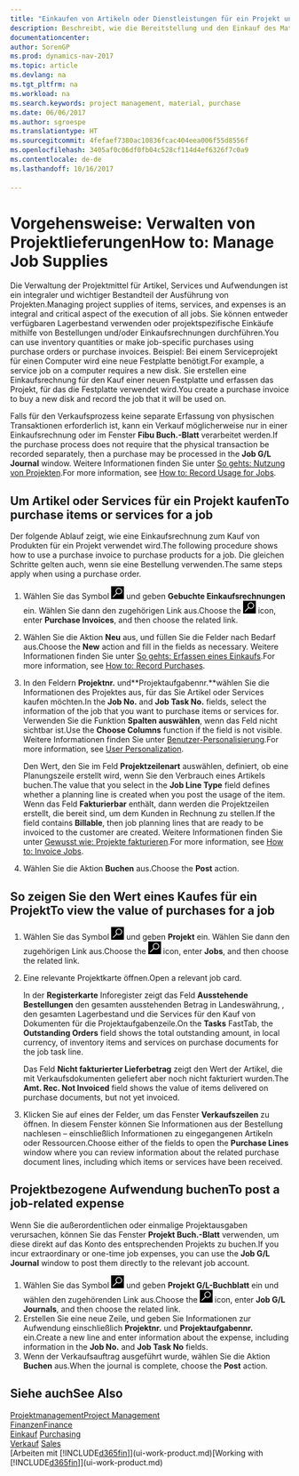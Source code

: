 ```yaml
---
title: "Einkaufen von Artikeln oder Dienstleistungen für ein Projekt und Verwalten von Lieferungen"
description: Beschreibt, wie die Bereitstellung und den Einkauf des Materials und Servicearten in Projekten verwaltet wird.
documentationcenter: 
author: SorenGP
ms.prod: dynamics-nav-2017
ms.topic: article
ms.devlang: na
ms.tgt_pltfrm: na
ms.workload: na
ms.search.keywords: project management, material, purchase
ms.date: 06/06/2017
ms.author: sgroespe
ms.translationtype: HT
ms.sourcegitcommit: 4fefaef7380ac10836fcac404eea006f55d8556f
ms.openlocfilehash: 3405af0c06df0fb04c528cf114d4ef6326f7c0a9
ms.contentlocale: de-de
ms.lasthandoff: 10/16/2017

---
```

# <a name="how-to-manage-job-supplies"></a><span data-ttu-id="10e2b-103">Vorgehensweise: Verwalten von Projektlieferungen</span><span class="sxs-lookup"><span data-stu-id="10e2b-103">How to: Manage Job Supplies</span></span>
<span data-ttu-id="10e2b-104">Die Verwaltung der Projektmittel für Artikel, Services und Aufwendungen ist ein integraler und wichtiger Bestandteil der Ausführung von Projekten.</span><span class="sxs-lookup"><span data-stu-id="10e2b-104">Managing project supplies of items, services, and expenses is an integral and critical aspect of the execution of all jobs.</span></span> <span data-ttu-id="10e2b-105">Sie können entweder verfügbaren Lagerbestand verwenden oder projektspezifische Einkäufe mithilfe von Bestellungen und/oder Einkaufsrechnungen durchführen.</span><span class="sxs-lookup"><span data-stu-id="10e2b-105">You can use inventory quantities or make job-specific purchases using purchase orders or purchase invoices.</span></span> <span data-ttu-id="10e2b-106">Beispiel: Bei einem Serviceprojekt für einen Computer wird eine neue Festplatte benötigt.</span><span class="sxs-lookup"><span data-stu-id="10e2b-106">For example, a service job on a computer requires a new disk.</span></span> <span data-ttu-id="10e2b-107">Sie erstellen eine Einkaufsrechnung für den Kauf einer neuen Festplatte und erfassen das Projekt, für das die Festplatte verwendet wird.</span><span class="sxs-lookup"><span data-stu-id="10e2b-107">You create a purchase invoice to buy a new disk and record the job that it will be used on.</span></span>

<span data-ttu-id="10e2b-108">Falls für den Verkaufsprozess keine separate Erfassung von physischen Transaktionen erforderlich ist, kann ein Verkauf möglicherweise nur in einer Einkaufsrechnung oder im Fenster **Fibu Buch.-Blatt** verarbeitet werden.</span><span class="sxs-lookup"><span data-stu-id="10e2b-108">If the purchase process does not require that the physical transaction be recorded separately, then a purchase may be processed in the **Job G/L Journal** window.</span></span> <span data-ttu-id="10e2b-109">Weitere Informationen finden Sie unter [So gehts: Nutzung von Projekten](projects-how-record-job-usage.md).</span><span class="sxs-lookup"><span data-stu-id="10e2b-109">For more information, see [How to: Record Usage for Jobs](projects-how-record-job-usage.md).</span></span>

## <a name="to-purchase-items-or-services-for-a-job"></a><span data-ttu-id="10e2b-110">Um Artikel oder Services für ein Projekt kaufen</span><span class="sxs-lookup"><span data-stu-id="10e2b-110">To purchase items or services for a job</span></span>
<span data-ttu-id="10e2b-111">Der folgende Ablauf zeigt, wie eine Einkaufsrechnung zum Kauf von Produkten für ein Projekt verwendet wird.</span><span class="sxs-lookup"><span data-stu-id="10e2b-111">The following procedure shows how to use a purchase invoice to purchase products for a job.</span></span> <span data-ttu-id="10e2b-112">Die gleichen Schritte gelten auch, wenn sie eine Bestellung verwenden.</span><span class="sxs-lookup"><span data-stu-id="10e2b-112">The same steps apply when using a purchase order.</span></span>  

1. <span data-ttu-id="10e2b-113">Wählen Sie das Symbol ![Nach Seite oder Bericht suchen](media/ui-search/search_small.png "Nach Seite oder Bericht suchen") und geben **Gebuchte Einkaufsrechnungen** ein. Wählen Sie dann den zugehörigen Link aus.</span><span class="sxs-lookup"><span data-stu-id="10e2b-113">Choose the ![Search for Page or Report](media/ui-search/search_small.png "Search for Page or Report icon") icon, enter **Purchase Invoices**, and then choose the related link.</span></span>  
2. <span data-ttu-id="10e2b-114">Wählen Sie die Aktion **Neu** aus, und füllen Sie die Felder nach Bedarf aus.</span><span class="sxs-lookup"><span data-stu-id="10e2b-114">Choose the **New** action and fill in the fields as necessary.</span></span> <span data-ttu-id="10e2b-115">Weitere Informationen finden Sie unter [So gehts: Erfassen eines Einkaufs](purchasing-how-record-purchases.md).</span><span class="sxs-lookup"><span data-stu-id="10e2b-115">For more information, see [How to: Record Purchases](purchasing-how-record-purchases.md).</span></span>
3. <span data-ttu-id="10e2b-116">In den Feldern **Projektnr.** und**Projektaufgabennr.**wählen Sie die Informationen des Projektes aus, für das Sie Artikel oder Services kaufen möchten.</span><span class="sxs-lookup"><span data-stu-id="10e2b-116">In the **Job No.** and **Job Task No.** fields, select the information of the job that you want to purchase items or services for.</span></span> <span data-ttu-id="10e2b-117">Verwenden Sie die Funktion **Spalten auswählen**, wenn das Feld nicht sichtbar ist.</span><span class="sxs-lookup"><span data-stu-id="10e2b-117">Use the **Choose Columns** function if the field is not visible.</span></span> <span data-ttu-id="10e2b-118">Weitere Informationen finden Sie unter [Benutzer-Personalisierung](ui-user-personalization.md).</span><span class="sxs-lookup"><span data-stu-id="10e2b-118">For more information, see [User Personalization](ui-user-personalization.md).</span></span>

    <span data-ttu-id="10e2b-119">Den Wert, den Sie im Feld **Projektzeilenart** auswählen, definiert, ob eine Planungszeile erstellt wird, wenn Sie den Verbrauch eines Artikels buchen.</span><span class="sxs-lookup"><span data-stu-id="10e2b-119">The value that you select in the **Job Line Type** field defines whether a planning line is created when you post the usage of the item.</span></span> <span data-ttu-id="10e2b-120">Wenn das Feld **Fakturierbar** enthält, dann werden die Projektzeilen erstellt, die bereit sind, um dem Kunden in Rechnung zu stellen.</span><span class="sxs-lookup"><span data-stu-id="10e2b-120">If the field contains **Billable**, then job planning lines that are ready to be invoiced to the customer are created.</span></span> <span data-ttu-id="10e2b-121">Weitere Informationen finden Sie unter [Gewusst wie: Projekte fakturieren](projects-how-invoice-jobs.md).</span><span class="sxs-lookup"><span data-stu-id="10e2b-121">For more information, see [How to: Invoice Jobs](projects-how-invoice-jobs.md).</span></span>
4. <span data-ttu-id="10e2b-122">Wählen Sie die Aktion **Buchen** aus.</span><span class="sxs-lookup"><span data-stu-id="10e2b-122">Choose the **Post** action.</span></span>

## <a name="to-view-the-value-of-purchases-for-a-job"></a><span data-ttu-id="10e2b-123">So zeigen Sie den Wert eines Kaufes für ein Projekt</span><span class="sxs-lookup"><span data-stu-id="10e2b-123">To view the value of purchases for a job</span></span>
1. <span data-ttu-id="10e2b-124">Wählen Sie das Symbol ![Nach Seite oder Bericht suchen](media/ui-search/search_small.png "Nach Seite oder Bericht suchen") und geben **Projekt** ein. Wählen Sie dann den zugehörigen Link aus.</span><span class="sxs-lookup"><span data-stu-id="10e2b-124">Choose the ![Search for Page or Report](media/ui-search/search_small.png "Search for Page or Report icon") icon, enter **Jobs**, and then choose the related link.</span></span>
2. <span data-ttu-id="10e2b-125">Eine relevante Projektkarte öffnen.</span><span class="sxs-lookup"><span data-stu-id="10e2b-125">Open a relevant job card.</span></span>

    <span data-ttu-id="10e2b-126">In der **Registerkarte** Inforegister zeigt das Feld **Ausstehende Bestellungen** den gesamten ausstehenden Betrag in Landeswährung, , den gesamten Lagerbestand und die Services für den Kauf von Dokumenten für die Projektaufgabenzeile.</span><span class="sxs-lookup"><span data-stu-id="10e2b-126">On the **Tasks** FastTab, the **Outstanding Orders** field shows the total outstanding amount, in local currency, of inventory items and services on purchase documents for the job task line.</span></span>  

    <span data-ttu-id="10e2b-127">Das Feld **Nicht fakturierter Lieferbetrag** zeigt den Wert der Artikel, die mit Verkaufsdokumenten geliefert aber noch nicht fakturiert wurden.</span><span class="sxs-lookup"><span data-stu-id="10e2b-127">The **Amt. Rec. Not Invoiced** field shows the value of items delivered on purchase documents, but not yet invoiced.</span></span>  
3. <span data-ttu-id="10e2b-128">Klicken Sie auf eines der Felder, um das Fenster **Verkaufszeilen** zu öffnen. In diesem Fenster können Sie Informationen aus der Bestellung nachlesen – einschließlich Informationen zu eingegangenen Artikeln oder Ressourcen.</span><span class="sxs-lookup"><span data-stu-id="10e2b-128">Choose either of the fields to open the **Purchase Lines** window where you can review information about the related purchase document lines, including which items or services have been received.</span></span>

## <a name="to-post-a-job-related-expense"></a><span data-ttu-id="10e2b-129">Projektbezogene Aufwendung buchen</span><span class="sxs-lookup"><span data-stu-id="10e2b-129">To post a job-related expense</span></span>
<span data-ttu-id="10e2b-130">Wenn Sie die außerordentlichen oder einmalige Projektausgaben verursachen, können Sie das Fenster **Projekt Buch.-Blatt** verwenden, um diese direkt auf das Konto des entsprechenden Projekts zu buchen.</span><span class="sxs-lookup"><span data-stu-id="10e2b-130">If you incur extraordinary or one-time job expenses, you can use the **Job G/L Journal** window to post them directly to the relevant job account.</span></span>

1. <span data-ttu-id="10e2b-131">Wählen Sie das Symbol ![Nach Seite oder Bericht suchen](media/ui-search/search_small.png "Nach Seite oder Bericht suchen") und geben **Projekt G/L-Buchblatt** ein und wählen den zugehörenden Link aus.</span><span class="sxs-lookup"><span data-stu-id="10e2b-131">Choose the ![Search for Page or Report](media/ui-search/search_small.png "Search for Page or Report icon") icon, enter **Job G/L Journals**, and then choose the related link.</span></span>  
2. <span data-ttu-id="10e2b-132">Erstellen Sie eine neue Zeile, und geben Sie Informationen zur Aufwendung einschließlich  **Projektnr.** und **Projektaufgabennr.** ein.</span><span class="sxs-lookup"><span data-stu-id="10e2b-132">Create a new line and enter information about the expense, including information in the **Job No.** and **Job Task No** fields.</span></span>  
3. <span data-ttu-id="10e2b-133">Wenn der Verkaufsauftrag ausgeführt wurde, wählen Sie die Aktion **Buchen** aus.</span><span class="sxs-lookup"><span data-stu-id="10e2b-133">When the journal is complete, choose the **Post** action.</span></span>

## <a name="see-also"></a><span data-ttu-id="10e2b-134">Siehe auch</span><span class="sxs-lookup"><span data-stu-id="10e2b-134">See Also</span></span>
[<span data-ttu-id="10e2b-135">Projektmanagement</span><span class="sxs-lookup"><span data-stu-id="10e2b-135">Project Management</span></span>](projects-manage-projects.md)  
[<span data-ttu-id="10e2b-136">Finanzen</span><span class="sxs-lookup"><span data-stu-id="10e2b-136">Finance</span></span>](finance.md)  
<span data-ttu-id="10e2b-137">[Einkauf](purchasing-manage-purchasing.md)       </span><span class="sxs-lookup"><span data-stu-id="10e2b-137">[Purchasing](purchasing-manage-purchasing.md)       </span></span>  
<span data-ttu-id="10e2b-138">[Verkauf](sales-manage-sales.md)    </span><span class="sxs-lookup"><span data-stu-id="10e2b-138">[Sales](sales-manage-sales.md)    </span></span>  
<span data-ttu-id="10e2b-139">[Arbeiten mit [!INCLUDE[d365fin](includes/d365fin_md.md)]](ui-work-product.md)</span><span class="sxs-lookup"><span data-stu-id="10e2b-139">[Working with [!INCLUDE[d365fin](includes/d365fin_md.md)]](ui-work-product.md)</span></span>  

